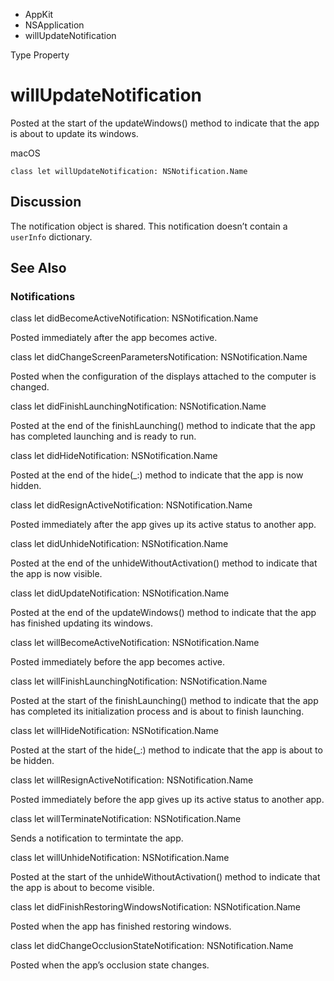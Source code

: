 

- AppKit
- NSApplication
-  willUpdateNotification 

Type Property

# willUpdateNotification

Posted at the start of the updateWindows() method to indicate that the app is about to update its windows.

macOS

``` source
class let willUpdateNotification: NSNotification.Name
```

## Discussion

The notification object is shared. This notification doesn’t contain a `userInfo` dictionary.

## See Also

### Notifications

class let didBecomeActiveNotification: NSNotification.Name

Posted immediately after the app becomes active.

class let didChangeScreenParametersNotification: NSNotification.Name

Posted when the configuration of the displays attached to the computer is changed.

class let didFinishLaunchingNotification: NSNotification.Name

Posted at the end of the finishLaunching() method to indicate that the app has completed launching and is ready to run.

class let didHideNotification: NSNotification.Name

Posted at the end of the hide(_:) method to indicate that the app is now hidden.

class let didResignActiveNotification: NSNotification.Name

Posted immediately after the app gives up its active status to another app.

class let didUnhideNotification: NSNotification.Name

Posted at the end of the unhideWithoutActivation() method to indicate that the app is now visible.

class let didUpdateNotification: NSNotification.Name

Posted at the end of the updateWindows() method to indicate that the app has finished updating its windows.

class let willBecomeActiveNotification: NSNotification.Name

Posted immediately before the app becomes active.

class let willFinishLaunchingNotification: NSNotification.Name

Posted at the start of the finishLaunching() method to indicate that the app has completed its initialization process and is about to finish launching.

class let willHideNotification: NSNotification.Name

Posted at the start of the hide(_:) method to indicate that the app is about to be hidden.

class let willResignActiveNotification: NSNotification.Name

Posted immediately before the app gives up its active status to another app.

class let willTerminateNotification: NSNotification.Name

Sends a notification to termintate the app.

class let willUnhideNotification: NSNotification.Name

Posted at the start of the unhideWithoutActivation() method to indicate that the app is about to become visible.

class let didFinishRestoringWindowsNotification: NSNotification.Name

Posted when the app has finished restoring windows.

class let didChangeOcclusionStateNotification: NSNotification.Name

Posted when the app’s occlusion state changes.

